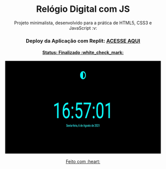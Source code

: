 <h1 align = "center">
  Relógio Digital com JS
</h1>
 
<p align="center">
  Projeto minimalista, desenvolvido para a prática de HTML5, CSS3 e JavaScript :v:
</p>

<h3 align="center">
  Deploy da Aplicação com Replit:
  <a href="https://relogio-digital.diegolramos.repl.co" target="__blank">ACESSE AQUI </p>
</h3>

<h4 align="center">
  Status: Finalizado :white_check_mark:
</h4>

<p align="center">
  <img src="relogio.gif" alt="" width="600px" height="300px">
</p>

<p align="center">
  Feito com :heart:
</p>

